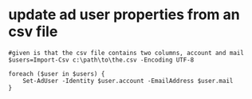 # update ad user properties from an csv file

```
#given is that the csv file contains two columns, account and mail
$users=Import-Csv c:\path\to\the.csv -Encoding UTF-8

foreach ($user in $users) {
    Set-AdUser -Identity $user.account -EmailAddress $user.mail
}
```
